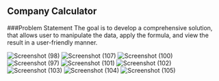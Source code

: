 ## Company Calculator

###Problem Statement
The goal is to develop a comprehensive solution, that allows user to manipulate the data, apply the formula, and view the result in a user-friendly manner.

![Screenshot (98)](https://github.com/usama-muf/CalculatorProblem/assets/60036208/598155f1-3d85-4668-8073-49e4fd61ac87)
![Screenshot (107)](https://github.com/usama-muf/CalculatorProblem/assets/60036208/3228b164-4dd4-48ab-96ef-a888e345b6ec)
![Screenshot (100)](https://github.com/usama-muf/CalculatorProblem/assets/60036208/43503179-cbe6-4178-86d0-f18a3299714c)
![Screenshot (97)](https://github.com/usama-muf/CalculatorProblem/assets/60036208/0a0afcbd-1221-406d-ab54-4e21e46547c6)
![Screenshot (101)](https://github.com/usama-muf/CalculatorProblem/assets/60036208/b94626b6-6703-479c-9257-f50197467fe4)
![Screenshot (102)](https://github.com/usama-muf/CalculatorProblem/assets/60036208/1ca176b5-ad8e-4bc5-aaa7-e2bc8a82caa1)
![Screenshot (103)](https://github.com/usama-muf/CalculatorProblem/assets/60036208/32a10a4a-3e89-47d0-af42-a675b80ff7c2)
![Screenshot (104)](https://github.com/usama-muf/CalculatorProblem/assets/60036208/c9890e23-61ee-4e1a-a2b8-40ddfdaf7abc)
![Screenshot (105)](https://github.com/usama-muf/CalculatorProblem/assets/60036208/f4febf0d-c5f4-4e0e-a62e-e754b39ac20b)
